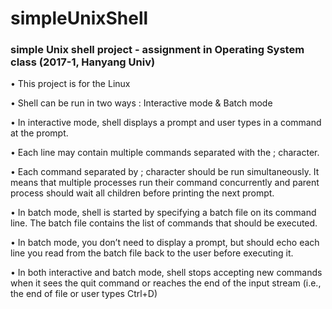 # simpleUnixShell
### simple Unix shell project - assignment in Operating System class (2017-1, Hanyang Univ)

• This project is for the Linux

• Shell can be run in two ways : Interactive mode & Batch mode

• In interactive mode, shell displays a prompt and user types in a command at
the prompt.

• Each line may contain multiple commands separated with the ; character.

• Each command separated by ; character should be run simultaneously. It
means that multiple processes run their command concurrently and parent
process should wait all children before printing the next prompt.

• In batch mode, shell is started by specifying a batch file on its command line.
The batch file contains the list of commands that should be executed.

• In batch mode, you don’t need to display a prompt, but should echo each
line you read from the batch file back to the user before executing it.

• In both interactive and batch mode, shell stops accepting new commands
when it sees the quit command or reaches the end of the input stream (i.e.,
the end of file or user types Ctrl+D)
